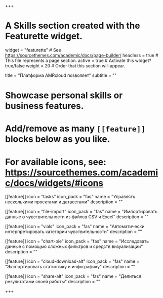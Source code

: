 +++
# A Skills section created with the Featurette widget.
widget = "featurette"  # See https://sourcethemes.com/academic/docs/page-builder/
headless = true  # This file represents a page section.
active = true  # Activate this widget? true/false
weight = 20  # Order that this section will appear.

title = "Платформа AMRcloud позволяет"
subtitle = ""

# Showcase personal skills or business features.
# 
# Add/remove as many `[[feature]]` blocks below as you like.
# 
# For available icons, see: https://sourcethemes.com/academic/docs/widgets/#icons
  
[[feature]]
  icon = "tasks"
  icon_pack = "fas"
  name = "Управлять несколькими проектами и датасетами"
  description = ""  
  
[[feature]]
  icon = "file-import"
  icon_pack = "fas"
  name = "Импортировать данные о чувствительности из файлов CSV и Excel"
  description = ""

[[feature]]
  icon = "vials"
  icon_pack = "fas"
  name = "Автоматически интерпретировать категории чувствительности"
  description = ""

[[feature]]
  icon = "chart-pie"
  icon_pack = "fas"
  name = "Исследовать данные с помощью сложных фильтров и средств визуализации"
  description = ""  

[[feature]]
  icon = "cloud-download-alt"
  icon_pack = "fas"
  name = "Экспортировать статистику и инфографику"
  description = ""  

[[feature]]
  icon = "share-alt"
  icon_pack = "fas"
  name = "Делиться результатами своей работы"
  description = ""  

+++
